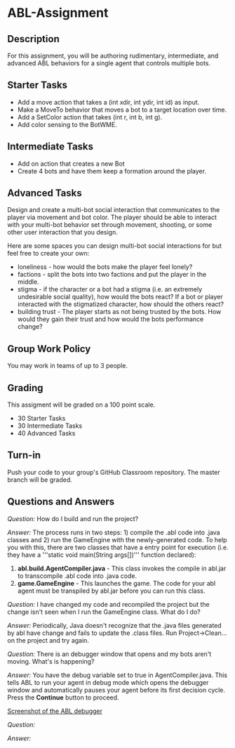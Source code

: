 
ABL-Assignment
====================

Description
--------------------
For this assignment, you will be authoring rudimentary, intermediate, and advanced ABL behaviors for a single agent that controls multiple bots.

Starter Tasks
--------------------
* Add a move action that takes a (int xdir, int ydir, int id) as input.
* Make a MoveTo behavior that moves a bot to a target location over time.
* Add a SetColor action that takes (int r, int b, int g).
* Add color sensing to the BotWME.

Intermediate Tasks
--------------------
* Add on action that creates a new Bot
* Create 4 bots and have them keep a formation around the player.

Advanced Tasks
--------------------
Design and create a multi-bot social interaction that communicates to the player via movement and bot color. The player should be able to interact with your multi-bot behavior set through movement, shooting, or some other user interaction that you design.

Here are some spaces you can design multi-bot social interactions for but feel free to create your own:
* loneliness - how would the bots make the player feel lonely?
* factions - split the bots into two factions and put the player in the middle.
* stigma - if the character or a bot had a stigma (i.e. an extremely undesirable social quality), how would the bots react? If a bot or player interacted with the stigmatized character, how should the others react?
* building trust - The player starts as not being trusted by the bots. How would they gain their trust and how would the bots performance change?

Group Work Policy
--------------------
You may work in teams of up to 3 people.

Grading
--------------------
This assigment will be graded on a 100 point scale.
* 30 Starter Tasks
* 30 Intermediate Tasks
* 40 Advanced Tasks

Turn-in
--------------------
Push your code to your group's GitHub Classroom repository. The master branch will be graded.


Questions and Answers
--------------------
*Question:* How do I build and run the project?

*Answer:* The process runs in two steps: 1) compile the .abl code into .java classes and 2) run the GameEngine with the newly-generated code. To help you with this, there are two classes that have a entry point for execution (i.e. they have a '''static void main(String args[])''' function declared):
1. **abl.build.AgentCompiler.java** - This class invokes the compile in abl.jar to transcompile .abl code into .java code.
2. **game.GameEngine** - This launches the game. The code for your abl agent must be transpiled by abl.jar before you can run this class.

*Question:* I have changed my code and recompiled the project but the change isn't seen when I run the GameEngine class. What do I do?

*Answer:* Periodically, Java doesn't recognize that the .java files generated by abl have change and fails to update the .class files. Run Project->Clean... on the project and try again.

*Question:* There is an debugger window that opens and my bots aren't moving. What's is happening?

*Answer:* You have the debug variable set to true in AgentCompiler.java. This tells ABL to run your agent in debug mode which opens the debugger window and automatically pauses your agent before its first decision cycle. Press the **Continue** button to proceed.

[Screenshot of the ABL debugger](misc/ABLdebugger.png)

*Question:*

*Answer:*
